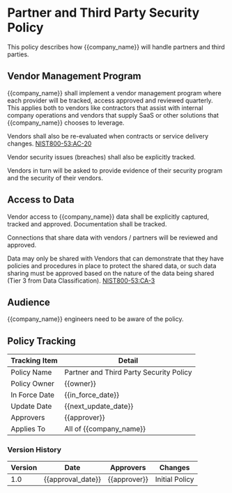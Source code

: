 # Partner and Third Party Security Policy

This policy describes how {{company_name}} will handle partners and third parties.

## Vendor Management Program

{{company_name}} shall implement a vendor management program where each provider will be tracked, access approved and reviewed quarterly.  This applies both to vendors like contractors that assist with internal company operations and vendors that supply SaaS or other solutions that {{company_name}} chooses to leverage.

Vendors shall also be re-evaluated when contracts or service delivery changes.  [NIST800-53:AC-20](https://nvd.nist.gov/800-53/Rev4/control/AC-20)

Vendor security issues (breaches) shall also be explicitly tracked.

Vendors in turn will be asked to provide evidence of their security program and the security of their vendors.

## Access to Data

Vendor access to {{company_name}} data shall be explicitly captured, tracked and approved.  Documentation shall be tracked.

Connections that share data with vendors / partners will be reviewed and approved.  

Data may only be shared with Vendors that can demonstrate that they have policies and procedures in place to protect the shared data, or such data sharing must be approved based on the nature of the data being shared (Tier 3 from Data Classification).  [NIST800-53:CA-3](https://nvd.nist.gov/800-53/Rev4/control/CA-3)

## Audience

{{company_name}} engineers need to be aware of the policy.

## Policy Tracking

| Tracking Item   | Detail |
|-----------------|--------|
| Policy Name     | Partner and Third Party Security Policy |
| Policy Owner    | {{owner}}  |
| In Force Date   | {{in_force_date}} |
| Update Date     | {{next_update_date}} |
| Approvers       | {{approver}} |
| Applies To      | All of {{company_name}} |

### Version History

| Version | Date | Approvers | Changes |
|--|--|--|--|
| 1.0 | {{approval_date}} | {{approver}} | Initial Policy |